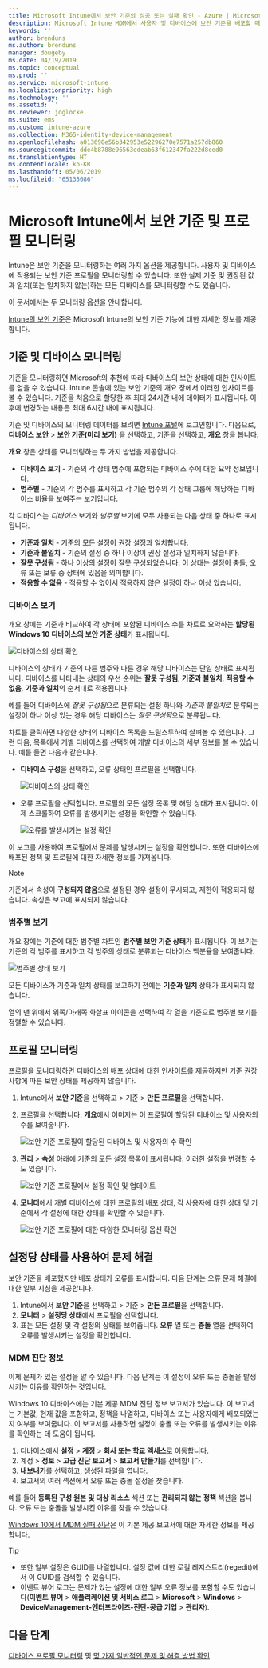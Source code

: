 ```yaml
---
title: Microsoft Intune에서 보안 기준의 성공 또는 실패 확인 - Azure | Microsoft Docs
description: Microsoft Intune MDM에서 사용자 및 디바이스에 보안 기준을 배포할 때 오류, 충돌 및 성공 상태를 확인합니다. Intune에서 클라이언트 로그 및 보고서 기능을 사용하여 문제를 해결하는 방법을 참조하세요.
keywords: ''
author: brenduns
ms.author: brenduns
manager: dougeby
ms.date: 04/19/2019
ms.topic: conceptual
ms.prod: ''
ms.service: microsoft-intune
ms.localizationpriority: high
ms.technology: ''
ms.assetid: ''
ms.reviewer: joglocke
ms.suite: ems
ms.custom: intune-azure
ms.collection: M365-identity-device-management
ms.openlocfilehash: a013698e56b342953e52296270e7571a257db860
ms.sourcegitcommit: dde4b8788e96563edeab63f612347fa222d8ced0
ms.translationtype: HT
ms.contentlocale: ko-KR
ms.lasthandoff: 05/06/2019
ms.locfileid: "65135086"
---
```

# <a name="monitor-security-baseline-and-profiles-in-microsoft-intune"></a>Microsoft Intune에서 보안 기준 및 프로필 모니터링  

Intune은 보안 기준을 모니터링하는 여러 가지 옵션을 제공합니다. 사용자 및 디바이스에 적용되는 보안 기준 프로필을 모니터링할 수 있습니다. 또한 실제 기준 및 권장된 값과 일치(또는 일치하지 않는)하는 모든 디바이스를 모니터링할 수도 있습니다.

이 문서에서는 두 모니터링 옵션을 안내합니다.

[Intune의 보안 기준](security-baselines.md)은 Microsoft Intune의 보안 기준 기능에 대한 자세한 정보를 제공합니다.

## <a name="monitor-the-baseline-and-your-devices"></a>기준 및 디바이스 모니터링  

기준을 모니터링하면 Microsoft의 추천에 따라 디바이스의 보안 상태에 대한 인사이트를 얻을 수 있습니다. Intune 콘솔에 있는 보안 기준의 개요 창에서 이러한 인사이트를 볼 수 있습니다.  기준을 처음으로 할당한 후 최대 24시간 내에 데이터가 표시됩니다. 이후에 변경하는 내용은 최대 6시간 내에 표시됩니다.  

기준 및 디바이스의 모니터링 데이터를 보려면 [Intune 포털](https://go.microsoft.com/fwlink/?linkid=2090973)에 로그인합니다. 다음으로, **디바이스 보안** > **보안 기준(미리 보기)** 을 선택하고, 기준을 선택하고, **개요** 창을 봅니다.

**개요** 창은 상태를 모니터링하는 두 가지 방법을 제공합니다.
- **디바이스 보기** - 기준의 각 상태 범주에 포함되는 디바이스 수에 대한 요약 정보입니다.  
- **범주별** - 기준의 각 범주를 표시하고 각 기준 범주의 각 상태 그룹에 해당하는 디바이스 비율을 보여주는 보기입니다. 

각 디바이스는 *디바이스* 보기와 *범주별* 보기에 모두 사용되는 다음 상태 중 하나로 표시됩니다.  
- **기준과 일치** - 기준의 모든 설정이 권장 설정과 일치합니다.
- **기준과 불일치** - 기준의 설정 중 하나 이상이 권장 설정과 일치하지 않습니다.
- **잘못 구성됨** - 하나 이상의 설정이 잘못 구성되었습니다. 이 상태는 설정이 충돌, 오류 또는 보류 중 상태에 있음을 의미합니다.
- **적용할 수 없음** - 적용할 수 없어서 적용하지 않은 설정이 하나 이상 있습니다.


### <a name="device-view"></a>디바이스 보기
개요 창에는 기준과 비교하여 각 상태에 포함된 디바이스 수를 차트로 요약하는 **할당된 Windows 10 디바이스의 보안 기준 상태**가 표시됩니다.  

![디바이스의 상태 확인](./media/security-baselines-monitor/overview.png)

디바이스의 상태가 기준의 다른 범주와 다른 경우 해당 디바이스는 단일 상태로 표시됩니다. 디바이스를 나타내는 상태의 우선 순위는 **잘못 구성됨**, **기준과 불일치**, **적용할 수 없음**, **기준과 일치**의 순서대로 적용됩니다.  

예를 들어 디바이스에 *잘못 구성됨*으로 분류되는 설정 하나와 *기준과 불일치*로 분류되는 설정이 하나 이상 있는 경우 해당 디바이스는 *잘못 구성됨*으로 분류됩니다.  

차트를 클릭하면 다양한 상태의 디바이스 목록을 드릴스루하여 살펴볼 수 있습니다. 그런 다음, 목록에서 개별 디바이스를 선택하여 개발 디바이스의 세부 정보를 볼 수 있습니다. 예를 들면 다음과 같습니다.
- **디바이스 구성**을 선택하고, 오류 상태인 프로필을 선택합니다.

  ![디바이스의 상태 확인](./media/security-baselines-monitor/device-configuration-profile-list.png)

- 오류 프로필을 선택합니다. 프로필의 모든 설정 목록 및 해당 상태가 표시됩니다. 이제 스크롤하여 오류를 발생시키는 설정을 확인할 수 있습니다.

  ![오류를 발생시키는 설정 확인](./media/security-baselines-monitor/profile-with-error-status.png)

이 보고를 사용하여 프로필에서 문제를 발생시키는 설정을 확인합니다. 또한 디바이스에 배포된 정책 및 프로필에 대한 자세한 정보를 가져옵니다.

> [!NOTE]
> 기준에서 속성이 **구성되지 않음**으로 설정된 경우 설정이 무시되고, 제한이 적용되지 않습니다. 속성은 보고에 표시되지 않습니다.

### <a name="per-category-view"></a>범주별 보기
개요 창에는 기준에 대한 범주별 차트인 **범주별 보안 기준 상태**가 표시됩니다.  이 보기는 기준의 각 범주를 표시하고 각 범주의 상태로 분류되는 디바이스 백분율을 보여줍니다. 
 
![범주별 상태 보기](./media/security-baselines-monitor/monitor-baseline-per-category.png)

모든 디바이스가 기준과 일치 상태를 보고하기 전에는 **기준과 일치** 상태가 표시되지 않습니다.   

열의 맨 위에서 위쪽/아래쪽 화살표 아이콘을 선택하여 각 열을 기준으로 범주별 보기를 정렬할 수 있습니다.  


## <a name="monitor-the-profile"></a>프로필 모니터링

프로필을 모니터링하면 디바이스의 배포 상태에 대한 인사이트를 제공하지만 기준 권장 사항에 따른 보안 상태를 제공하지 않습니다.

1. Intune에서 **보안 기준**을 선택하고 > 기준 > **만든 프로필**을 선택합니다.

2. 프로필을 선택합니다. **개요**에서 이미지는 이 프로필이 할당된 디바이스 및 사용자의 수를 보여줍니다.

    ![보안 기준 프로필이 할당된 디바이스 및 사용자의 수 확인](./media/security-baselines-monitor/existing-profile-overview.png)

3. **관리** > **속성** 아래에 기준의 모든 설정 목록이 표시됩니다. 이러한 설정을 변경할 수도 있습니다.

    ![보안 기준 프로필에서 설정 확인 및 업데이트](./media/security-baselines-monitor/manage-settings.png)

4. **모니터**에서 개별 디바이스에 대한 프로필의 배포 상태, 각 사용자에 대한 상태 및 기준에서 각 설정에 대한 상태를 확인할 수 있습니다.

    ![보안 기준 프로필에 대한 다양한 모니터링 옵션 확인](./media/security-baselines-monitor/monitor-status-options.png)

## <a name="troubleshoot-using-per-setting-status"></a>설정당 상태를 사용하여 문제 해결

보안 기준을 배포했지만 배포 상태가 오류를 표시합니다. 다음 단계는 오류 문제 해결에 대한 일부 지침을 제공합니다.

1. Intune에서 **보안 기준**을 선택하고 > 기준 > **만든 프로필**을 선택합니다.
2. **모니터** > **설정당 상태**에서 프로필을 선택합니다.
3. 표는 모든 설정 및 각 설정의 상태를 보여줍니다. **오류** 열 또는 **충돌** 열을 선택하여 오류를 발생시키는 설정을 확인합니다.

### <a name="mdm-diagnostic-information"></a>MDM 진단 정보

이제 문제가 있는 설정을 알 수 있습니다. 다음 단계는 이 설정이 오류 또는 충돌을 발생시키는 이유를 확인하는 것입니다. 

Windows 10 디바이스에는 기본 제공 MDM 진단 정보 보고서가 있습니다. 이 보고서는 기본값, 현재 값을 포함하고, 정책을 나열하고, 디바이스 또는 사용자에게 배포되었는지 여부를 보여줍니다. 이 보고서를 사용하면 설정이 충돌 또는 오류를 발생시키는 이유를 확인하는 데 도움이 됩니다.

1. 디바이스에서 **설정** > **계정** > **회사 또는 학교 액세스**로 이동합니다.
2. 계정 > **정보** > **고급 진단 보고서** > **보고서 만들기**를 선택합니다.
3. **내보내기**를 선택하고, 생성된 파일을 엽니다.
4. 보고서의 여러 섹션에서 오류 또는 충돌 설정을 찾습니다.

  예를 들어 **등록된 구성 원본 및 대상 리소스** 섹션 또는 **관리되지 않는 정책** 섹션을 봅니다. 오류 또는 충돌을 발생시킨 이유를 찾을 수 있습니다.

[Windows 10에서 MDM 실패 진단](https://docs.microsoft.com/windows/client-management/mdm/diagnose-mdm-failures-in-windows-10)은 이 기본 제공 보고서에 대한 자세한 정보를 제공합니다.

> [!TIP]
> - 또한 일부 설정은 GUID를 나열합니다. 설정 값에 대한 로컬 레지스트리(regedit)에서 이 GUID를 검색할 수 있습니다.
> - 이벤트 뷰어 로그는 문제가 있는 설정에 대한 일부 오류 정보를 포함할 수도 있습니다(**이벤트 뷰어** > **애플리케이션 및 서비스 로그** > **Microsoft** > **Windows** > **DeviceManagement-엔터프라이즈-진단-공급 기업** > **관리자**).

## <a name="next-steps"></a>다음 단계

[디바이스 프로필 모니터링](device-profile-monitor.md) 및 [몇 가지 일반적인 문제 및 해결 방법 확인](device-profile-troubleshoot.md)
